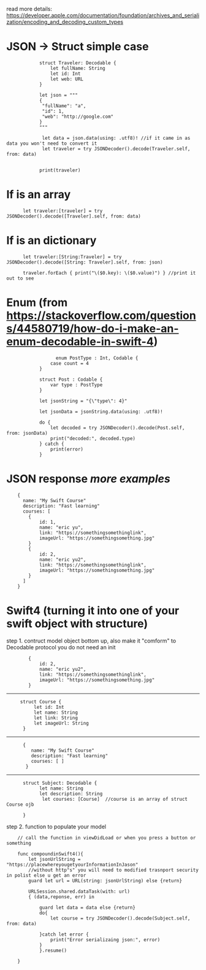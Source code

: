 read more details: https://developer.apple.com/documentation/foundation/archives_and_serialization/encoding_and_decoding_custom_types

# JSON -> Struct simple case

                struct Traveler: Decodable {
                    let fullName: String
                    let id: Int
                    let web: URL
                }

                let json = """
                {
                 "fullName": "a",
                 "id": 1,
                 "web": "http://google.com"
                }
                """

                 let data = json.data(using: .utf8)! //if it came in as data you won't need to convert it
                 let traveler = try JSONDecoder().decode(Traveler.self, from: data)


                print(traveler)
                
# If is an array

          let traveler:[traveler] = try JSONDecoder().decode([Traveler].self, from: data)
          
# If is an dictionary

          let traveler:[String:Traveler] = try JSONDecoder().decode([String: Traveler].self, from: json)

          traveler.forEach { print("\($0.key): \($0.value)") } //print it out to see
          
          

# Enum (from https://stackoverflow.com/questions/44580719/how-do-i-make-an-enum-decodable-in-swift-4)

                      enum PostType : Int, Codable {
                    case count = 4
                }

                struct Post : Codable {
                    var type : PostType
                }

                let jsonString = "{\"type\": 4}"

                let jsonData = jsonString.data(using: .utf8)!

                do {
                    let decoded = try JSONDecoder().decode(Post.self, from: jsonData)
                    print("decoded:", decoded.type)
                } catch {
                    print(error)
                }



# JSON response *more examples*

        {
          name: "My Swift Course"
          description: "Fast learning"
          courses: [
            {
                id: 1,
                name: "eric yu",
                link: "https://somethingsomethinglink",
                imageUrl: "https://somethingsomething.jpg"
            }
            {
                id: 2,
                name: "eric yu2",
                link: "https://somethingsomethinglink",
                imageUrl: "https://somethingsomething.jpg"
            }
          ]
        }
        
# Swift4 (turning it into one of your swift object with structure)

step 1. contruct model object bottom up, also make it "comform" to Decodable protocol you do not need an init

            {
                id: 2,
                name: "eric yu2",
                link: "https://somethingsomethinglink",
                imageUrl: "https://somethingsomething.jpg"
            }
 -----------------------------------------------------------------------------             
         
         struct Course {
              let id: Int
              let name: String
              let link: String
              let imageUrl: String
          }
-----------------------------------------------------------------------------          
          
          {
             name: "My Swift Course"
             description: "Fast learning"
             courses: [ ]
           }
-----------------------------------------------------------------------------    
          
          struct Subject: Decodable {
                let name: String
                let description: String
                 let courses: [Course]  //course is an array of struct Course ojb
          
          }
          
          
 step 2. function to populate your model
 
        // call the function in viewDidLoad or when you press a button or something

        func compoundinSwift4(){
            let jsonUrlString = "https://placewhereyougetyourInformationInJason" 
            //without http"s" you will need to modified trasnport security in polist else u get an error
            guard let url = URL(string: jsonUrlString) else {return}

            URLSession.shared.dataTask(with: url)
            { (data,reponse, err) in

                guard let data = data else {return}
                do{
                    let course = try JSONDecoder().decode(Subject.self, from: data)

                }catch let error {
                    print("Error serializaing json:", error)
                }
                }.resume()

        }
        
        
        
          

